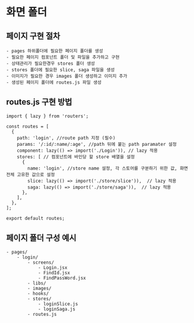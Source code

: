 # 화면 폴더

## 페이지 구현 절차

    - pages 하위폴더에 필요한 페이지 폴더를 생성
    - 필요한 페이지 컴포넌트 폴더 및 파일을 추가하고 구현
    - 상태관리가 필요한경우 stores 폴더 생성
    - stores 폴더에 필요한 slice, saga 파일을 생성
    - 이미지가 필요한 경우 images 폴더 생성하고 이미지 추가
    - 생성된 페이지 폴더에 routes.js 파일 생성

## routes.js 구현 방법

```
import { lazy } from 'routers';

const routes = [
  {
    path: 'login', //route path 지정 (필수)
    params: '/:id/:name/:age', //path 뒤에 붙는 path paramater 설정
    component: lazy(() => import('./Login')), // lazy 적용
    stores: [ // 컴포넌트에 바인당 할 store 배열을 설정
      {
        name: 'login', //store name 설정, 각 스토어를 구분하기 위한 값, 화면 전체 고유한 값으로 설정
        slice: lazy(() => import('./store/slice')),  // lazy 적용
        saga: lazy(() => import('./store/saga')),  // lazy 적용
      },
    ],
  },
];

export default routes;
```

## 페이지 폴더 구성 예시

```
- pages/
    - login/
        - screens/
            - Login.jsx
            - FindId.jsx
            - FindPassWord.jsx
        - libs/
        - images/
        - hooks/
        - stores/
            - loginSlice.js
            - loginSaga.js
        - routes.js
```
